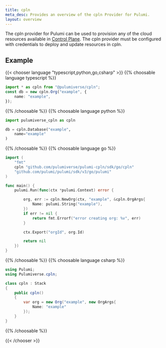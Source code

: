 ```yaml
---
title: cpln
meta_desc: Provides an overview of the cpln Provider for Pulumi.
layout: overview
---
```


The cpln provider for Pulumi can be used to provision any of the cloud resources available in [Control Plane](https://controlplane.com/).
The cpln provider must be configured with credentials to deploy and update resources in cpln.

## Example

{{< chooser language "typescript,python,go,csharp" >}}
{{% choosable language typescript %}}

```typescript
import * as cpln from "@pulumiverse/cpln";
const db = new cpln.Org("example", {
    name: "example",
});
```

{{% /choosable %}}
{{% choosable language python %}}

```python
import pulumiverse_cpln as cpln

db = cpln.Database("example",
    name="example"
)
```

{{% /choosable %}}
{{% choosable language go %}}

```go
import (
	"fmt"
	cpln "github.com/pulumiverse/pulumi-cpln/sdk/go/cpln"
	"github.com/pulumi/pulumi/sdk/v3/go/pulumi"
)

func main() {
	pulumi.Run(func(ctx *pulumi.Context) error {

		org, err := cpln.NewOrg(ctx, "example", &cpln.OrgArgs{
            Name: pulumi.String("example"),
		})
		if err != nil {
			return fmt.Errorf("error creating org: %v", err)
		}

		ctx.Export("orgId", org.Id)

		return nil
	})
}
```

{{% /choosable %}}
{{% choosable language csharp %}}

```csharp
using Pulumi;
using Pulumiverse.cpln;

class cpln : Stack
{
    public cpln()
    {
        var org = new Org("example", new OrgArgs{
            Name: "example"
        });
    }
}
```

{{% /choosable %}}

{{< /chooser >}}